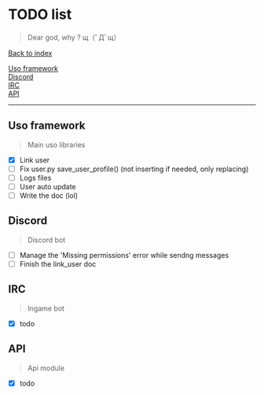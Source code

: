 
# TODO list

> Dear god, why ? щ（ﾟДﾟщ）

[Back to index](index.md)

[Uso framework](#uso-framework)  
[Discord](#discord)  
[IRC](#irc)  
[API](#api)  

-----------

## Uso framework ##

> Main uso libraries

- [x] Link user
- [ ] Fix user.py save_user_profile() (not inserting if needed, only replacing)
- [ ] Logs files
- [ ] User auto update
- [ ] Write the doc (lol)

## Discord ##

> Discord bot

- [ ] Manage the 'Missing permissions' error while sendng messages
- [ ] Finish the link_user doc

## IRC ##

> Ingame bot

- [x] todo

## API ##

> Api module

- [x] todo
